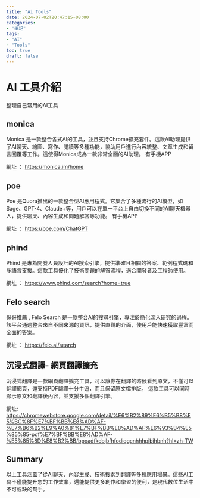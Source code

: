 ```yaml
---
title: "Ai Tools"
date: 2024-07-02T20:47:15+08:00
categories:
- "筆記"
tags:
- "AI"
- "Tools"
toc: true
draft: false
---
```




# AI 工具介紹

<!-- 簡介 -->
整理自己常用的AI工具
<!--more-->
## monica 
Monica 是一款整合各式AI的工具，並且支持Chrome擴充套件。這款AI助理提供了AI聊天、繪圖、寫作、閱讀等多種功能，協助用戶進行內容統整、文章生成和留言回覆等工作。這使得Monica成為一款非常全面的AI助理。
有手機APP

網址 ：
https://monica.im/home

## poe 
Poe 是Quora推出的一款整合型AI應用程式。它集合了多種流行的AI模型，如Sage、GPT-4、Claude+等，用戶可以在單一平台上自由切換不同的AI聊天機器人，提供聊天、內容生成和問題解答等功能。
有手機APP

網址 ：
https://poe.com/ChatGPT

## phind
Phind 是專為開發人員設計的AI搜索引擎，提供準確且相關的答案、範例程式碼和多語言支援。這款工具優化了技術問題的解答流程，適合開發者及工程師使用。

網址 ： 
https://www.phind.com/search?home=true

## Felo search
保哥推薦 , 
Felo Search 是一款整合AI的搜尋引擎，專注於簡化深入研究的過程。該平台通過整合來自不同來源的資訊，提供直觀的介面，使用戶能快速獲取豐富而全面的答案。

網址 ： 
https://felo.ai/search

## 沉浸式翻譯- 網頁翻譯擴充
沉浸式翻譯是一款網頁翻譯擴充工具，可以讓你在翻譯的時候看到原文，不僅可以翻譯網頁，還支持PDF翻譯十分牛逼，而且保留原文檔排版。
這款工具可以同時顯示原文和翻譯後內容，並支援多個翻譯引擎。

網址: https://chromewebstore.google.com/detail/%E6%B2%89%E6%B5%B8%E5%BC%8F%E7%BF%BB%E8%AD%AF-%E7%B6%B2%E9%A0%81%E7%BF%BB%E8%AD%AF%E6%93%B4%E5%85%85-pdf%E7%BF%BB%E8%AD%AF-%E5%85%8D%E8%B2%BB/bpoadfkcbjbfhfodiogcnhhhpibjhbnh?hl=zh-TW

## Summary
以上工具涵蓋了從AI聊天、內容生成、技術搜索到翻譯等多種應用場景。這些AI工具不僅能提升您的工作效率，還能提供更多創作和學習的便利，是現代數位生活中不可或缺的幫手。